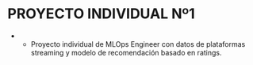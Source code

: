 # PROYECTO INDIVIDUAL Nº1 
* * Proyecto individual de MLOps Engineer con datos de plataformas streaming y modelo de recomendación basado en ratings.



